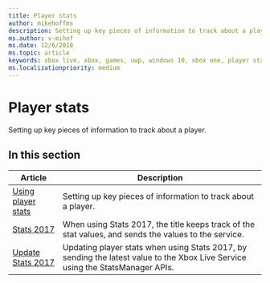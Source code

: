 ```yaml
---
title: Player stats
author: mikehoffms
description: Setting up key pieces of information to track about a player.
ms.author: v-mihof
ms.date: 12/6/2018
ms.topic: article
keywords: xbox live, xbox, games, uwp, windows 10, xbox one, player stats, leaderboards
ms.localizationpriority: medium
---
```


# Player stats

Setting up key pieces of information to track about a player.


## In this section

| Article | Description |
|---------|-------------|
| [Using player stats](using-player-stats.md) | Setting up key pieces of information to track about a player. |
| [Stats 2017](stats2017.md) | When using Stats 2017, the title keeps track of the stat values, and sends the values to the service. |
| [Update Stats 2017](player-stats-updating.md) | Updating player stats when using Stats 2017, by sending the latest value to the Xbox Live Service using the StatsManager APIs. |

